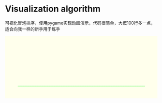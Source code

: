 # Visualization algorithm

可视化冒泡排序，使用pygame实现动画演示，代码很简单，大概100行多一点，适合向我一样的新手用于练手

![image](https://github.com/1052876800/Visualization-algorithm/blob/master/algorithm.gif)